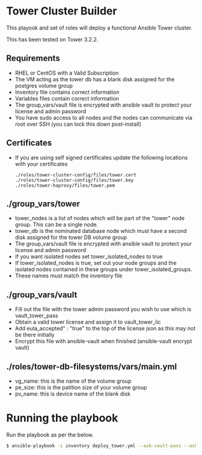 # Tower Cluster Builder

This playook and set of roles will deploy a functional Ansible Tower cluster. 

This has been tested on Tower 3.2.2.

## Requirements
  - RHEL or CentOS with a Valid Subscription
  - The VM acting as the tower db has a blank disk assigned for the postgres volume group
  - Inventory file contains correct information
  - Variables files contain correct information
  - The group_vars/vault file is encrypted with ansible vault to protect your license and admin password
  - You have sudo access to all nodes and the nodes can communicate via root over SSH (you can lock this down post-install)

## Certificates
  - If you are using self signed certificates update the following locations with your certificates
    ```
    ./roles/tower-cluster-config/files/tower.cert
    ./roles/tower-cluster-config/files/tower.key
    ./roles/tower-haproxy/files/tower.pem
    ```

## ./group_vars/tower

  - tower_nodes is a list of nodes which will be part of the "tower" node group. This can be a single node.
  - tower_db is the nominated database node which must have a second disk assigned for the tower DB volume group
  - The group_vars/vault file is encrypted with ansible vault to protect your license and admin password
  - If you want isolated nodes set tower_isolated_nodes to true
  - If tower_isolated_nodes is true, set out your node groups and the isolated nodes contained in these groups under tower_isolated_groups.
  - These names must match the inventory file

## ./group_vars/vault

  - Fill out the file with the tower admin password you wish to use which is vault_tower_pass
  - Obtain a valid tower license and assign it to vault_tower_lic
  - Add eula_accepted" : "true" to the top of the license json as this may not be there initially
  - Encrypt this file with ansible-vault when finished (ansible-vault encrypt vault)
 
## ./roles/tower-db-filesystems/vars/main.yml

 - vg_name: this is the name of the volume group
 - pe_size: this is the patition size of your volume group
 - pv_name: this is device name of the blank disk

# Running the playbook
Run the playbook as per the below.
```sh
$ ansible-playbook -i inventory deploy_tower.yml --ask-vault-pass --ask-pass --ask-become-pass
```
